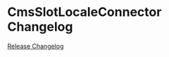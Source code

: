 # CmsSlotLocaleConnector Changelog

[Release Changelog](https://github.com/spryker/cms-slot-locale-connector/releases)
